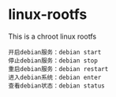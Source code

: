 # linux-rootfs
This is a chroot linux rootfs
```
开启debian服务：debian start
停止debian服务：debian stop
重启debian服务：debian restart
进入debian系统：debian enter
查看debian状态：debian status
```
